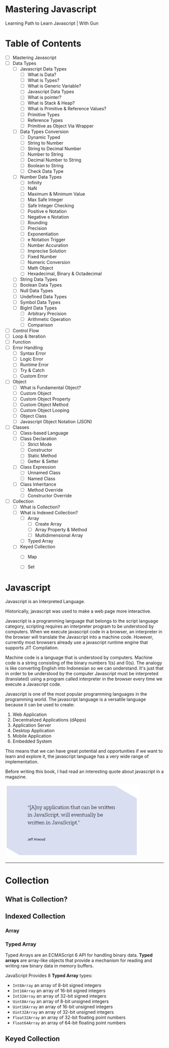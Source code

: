 # Mastering Javascript
 Learning Path to Learn Javascript | With Gun



# Table of Contents

- [ ] Mastering Javascript
- [ ] Data Types
  - [ ] Javascript Data Types
    - [ ] What is Data?
    - [ ] What is Types?
    - [ ] What is Generic Variable?
    - [ ] Javascript Data Types
    - [ ] What is pointer?
    - [ ] What is Stack & Heap?
    - [ ] What is Primitive & Reference Values?
    - [ ] Primitive Types
    - [ ] Reference Types
    - [ ] Primitive as Object Via Wrapper
  - [ ] Data Types Conversion
    - [ ] Dynamic Typed
    - [ ] String to Number
    - [ ] String to Decimal Number
    - [ ] Number to String
    - [ ] Decimal Number to String
    - [ ] Boolean to String
    - [ ] Check Data Type
  - [ ] Number Data Types
    - [ ] Infinity
    - [ ] NaN
    - [ ] Maximum & Minimum Value
    - [ ] Max Safe Integer
    - [ ] Safe Integer Checking
    - [ ] Positive e Notation
    - [ ] Negative e Notation
    - [ ] Rounding
    - [ ] Precision
    - [ ] Exponentiation
    - [ ] e Notation Trigger
    - [ ] Number Accuration
    - [ ] Imprecise Solution
    - [ ] Fixed Number
    - [ ] Numeric Conversion
    - [ ] Math Object
    - [ ] Hexadecimal, Binary & Octadecimal
  - [ ] String Data Types
  - [ ] Boolean Data Types
  - [ ] Null Data Types
  - [ ] Undefined Data Types
  - [ ] Symbol Data Types
  - [ ] BigInt Data Types
    - [ ] Arbitrary Precision
    - [ ] Arithmetic Operation
    - [ ] Comparison
- [ ] Control Flow
- [ ] Loop & Iteration
- [ ] Function
- [ ] Error Handling
  - [ ] Syntax Error
  - [ ] Logic Error
  - [ ] Runtime Error
  - [ ] Try & Catch
  - [ ] Custom Error
- [ ] Object
  - [ ] What is Fundamental Object?
  - [ ] Custom Object
  - [ ] Custom Object Property
  - [ ] Custom Object Method
  - [ ] Custom Object Looping
  - [ ] Object Class
  - [ ] Javascript Object Notation (JSON)
- [ ] Classes
  - [ ] Class-based Language
  - [ ] Class Declaration
    - [ ] Strict Mode
    - [ ] Constructor
    - [ ] Static Method
    - [ ] Getter & Setter
  - [ ] Class Expression
    - [ ] Unnamed Class
    - [ ] Named Class
  - [ ] Class Inheritance
    - [ ] Method Override
    - [ ] Constructor Override
- [ ] Collection
  - [ ] What is Collection?
  - [ ] What is Indexed Collection?
    - [ ] Array
      - [ ] Create Array
      - [ ] Array Property & Method
      - [ ] Multidimensional Array
    - [ ] Typed Array
  - [ ] Keyed Collection
    - [ ] Map
    - [ ] Set





# Javascript

Javascript is an Interpreted Language.

Historically, javascript was used to make a web page more interactive.

Javascript is a programming language that belongs to the script language category, scripting requires an interpreter program to be understood by computers. When we execute javascript code in a browser, an interpreter in the browser will translate the Javascript into a machine code. However, currently most browsers already use a javascript runtime engine that supports JIT Compilation.

Machine code is a language that is understood by computers. Machine code is a string consisting of the binary numbers 1(s) and 0(s). The analogy is like converting English into Indonesian so we can understand. It's just that in order to be understood by the computer Javascript must be interpreted (translated) using a program called interpreter in the browser every time we execute a Javascript code.

Javascript is one of the most popular programming languages in the programming world. The javascript language is a versatile language because it can be used to create:

1. Web Application
2. Decentralized Applications (dApps)
3. Application Server
4. Desktop Application
5. Mobile Application
6. Embedded System

This means that we can have great potential and opportunities if we want to learn and explore it, the javascript language has a very wide range of implementation.

Before writing this book, I had read an interesting quote about javascript in a magazine.

<img src="assets/Jeff-atwood.png" style="zoom:120%;" />



---



# Collection



## What is Collection? 



## Indexed Collection



### Array



### Typed Array

Typed Arrays are an ECMAScript 6 API for handling binary data. **Typed arrays** are array-like objects that provide a mechanism for reading and writing raw binary data in memory buffers.





JavaScript Provides 8 **Typed Array** types:

- `Int8Array` an array of 8-bit signed integers
- `Int16Array` an array of 16-bit signed integers
- `Int32Array` an array of 32-bit signed integers
- `Uint8Array` an array of 8-bit unsigned integers
- `Uint16Array` an array of 16-bit unsigned integers
- `Uint32Array` an array of 32-bit unsigned integers
- `Float32Array` an array of 32-bit floating point numbers
- `Float64Array` an array of 64-bit floating point numbers



## Keyed Collection
